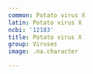 ```yaml
---
common: Potato virus X
latin: Potato virus X
ncbi: '12183'
title: Potato virus X
group: Viruses
image: .na.character

---
```


